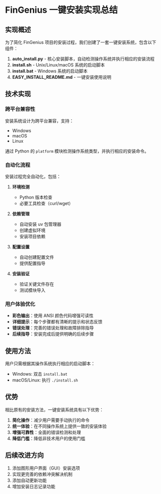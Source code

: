 # FinGenius 一键安装实现总结

## 实现概述

为了简化 FinGenius 项目的安装过程，我们创建了一套一键安装系统，包含以下组件：

1. **auto_install.py** - 核心安装脚本，自动检测操作系统并执行相应的安装流程
2. **install.sh** - Unix/Linux/macOS 系统的启动脚本
3. **install.bat** - Windows 系统的启动脚本
4. **EASY_INSTALL_README.md** - 一键安装使用说明

## 技术实现

### 跨平台兼容性

安装系统设计为跨平台兼容，支持：
- Windows
- macOS
- Linux

通过 Python 的 `platform` 模块检测操作系统类型，并执行相应的安装命令。

### 自动化流程

安装过程完全自动化，包括：

1. **环境检测**
   - Python 版本检查
   - 必要工具检查（curl/wget）

2. **依赖管理**
   - 自动安装 uv 包管理器
   - 创建虚拟环境
   - 安装项目依赖

3. **配置设置**
   - 自动创建配置文件
   - 提供配置指导

4. **安装验证**
   - 验证关键文件存在
   - 测试模块导入

### 用户体验优化

- **彩色输出**：使用 ANSI 颜色代码增强可读性
- **详细提示**：每个步骤都有清晰的提示和状态反馈
- **错误处理**：完善的错误处理和故障排除指导
- **后续指导**：安装完成后提供明确的后续步骤

## 使用方法

用户只需根据其操作系统执行相应的启动脚本：

- Windows: 双击 `install.bat`
- macOS/Linux: 执行 `./install.sh`

## 优势

相比原有的安装方法，一键安装系统具有以下优势：

1. **简化操作**：减少用户需要手动执行的命令
2. **统一体验**：在不同操作系统上提供一致的安装体验
3. **增强可靠性**：全面的错误检测和处理
4. **降低门槛**：降低非技术用户的使用门槛

## 后续改进方向

1. 添加图形用户界面（GUI）安装选项
2. 实现更完善的依赖冲突解决机制
3. 添加自动更新功能
4. 增加安装日志记录功能